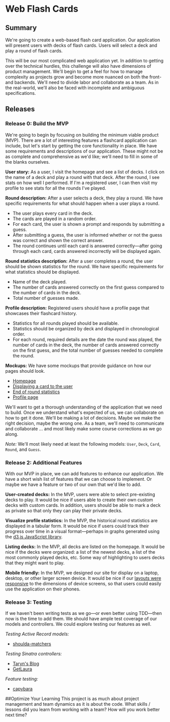 # Web Flash Cards 

## Summary
We're going to create a web-based flash card application.  Our application will present users with decks of flash cards.  Users will select a deck and play a round of flash cards.

This will be our most complicated web application yet.  In addition to getting over the technical hurdles, this challenge will also have dimensions of product management.  We'll begin to get a feel for how to manage complexity as projects grow and become more nuanced on both the front- and backends. We'll need to divide labor and collaborate as a team.  As in the real-world, we'll also be faced with incomplete and ambiguous specifications.


## Releases
### Release 0: Build the MVP
We're going to begin by focusing on building the minimum viable product (MVP).  There are a lot of interesting features a flashcard application can include, but let's start by getting the core functionality in place.  We have some requirements and descriptions of our application.  These might not be as complete and comprehensive as we'd like; we'll need to fill in some of the blanks ourselves.

**User story:**  As a user, I visit the homepage and see a list of decks.  I click on the name of a deck and play a round with that deck.  After the round, I see stats on how well I performed.  If I'm a registered user, I can then visit my profile to see stats for all the rounds I've played.

**Round description:**  After a user selects a deck, they play a round.  We have specific requirements for what should happen when a user plays a  round.

- The user plays every card in the deck.
- The cards are played in a random order.
- For each card, the user is shown a prompt and responds by submitting a guess.
- After submitting a guess, the user is informed whether or not the guess was correct and shown the correct answer.
- The round continues until each card is answered correctly—after going through each card, cards answered incorrectly will be displayed again.

**Round statistics description:**  After a user completes a round, the user should be shown statistics for the round.  We have specific requirements for what statistics should be displayed.

- Name of the deck played.
- The number of cards answered correctly on the first guess compared to the number of cards in the deck.
- Total number of guesses made.

**Profile description:**  Registered users should have a profile page that showcases their flashcard history.

- Statistics for all rounds played should be available.
- Statistics should be organized by deck and displayed in chronological order.
- For each round, required details are the date the round was played, the number of cards in the deck, the number of cards answered correctly on the first guess, and the total number of guesses needed to complete the round.

**Mockups:**  We have some mockups that provide guidance on how our pages should look.

- [Homepage](mockups/homepage.png)
- [Displaying a card to the user](mockups/display-a-card.png)
- [End of round statistics](mockups/round-statistics.png)
- [Profile page](mockups/profile.png)

We'll want to get a thorough understanding of the application that we need to build.  Once we understand what's expected of us, we can collaborate on how to get it done.  We'll be making a lot of decisions.  Maybe we make the right decision, maybe the wrong one.  As a team, we'll need to communicate and collaborate ... and most likely make some course corrections as we go along.

*Note:*  We'll most likely need at least the following models: `User`, `Deck`, `Card`, `Round`, and `Guess`.


### Release 2: Additional Features
With our MVP in place, we can add features to enhance our application.  We have a short wish list of features that we can choose to implement.  Or maybe we have a feature or two of our own that we'd like to add.

**User-created decks:**  In the MVP, users were able to select pre-existing decks to play.  It would be nice if users able to create their own custom decks with custom cards.  In addition, users should be able to mark a deck as private so that only they can play their private decks.

**Visualize profile statistics:**  In the MVP, the historical round statistics are displayed in a tabular form.  It would be nice if users could track their progress over time in a visual format—perhaps in graphs generated using the [d3.js JavaScript library](http://d3js.org/).

**Listing decks:**  In the MVP, all decks are listed on the homepage.  It would be nice if the decks were organized: a list of the newest decks, a list of the most commonly played decks, etc.  Some way of highlighting to users decks that they might want to play.

**Mobile friendly:**  In the MVP, we designed our site for display on a laptop, desktop, or other larger screen device.  It would be nice if our [layouts were responsive](http://learn.shayhowe.com/advanced-html-css/responsive-web-design/) to the dimensions of device screens, so that users could easily use the application on their phones.


### Release 3: Testing
If we haven't been writing tests as we go—or even better using TDD—then now is the time to add them.  We should have ample test coverage of our models and controllers.  We could explore testing our features as well.

*Testing Active Record models:*
- [shoulda-matchers](https://github.com/thoughtbot/shoulda-matchers)

*Testing Sinatra controllers:*
- [Taryn's Blog](http://tarynsauer.tumblr.com/post/72337538488/using-rspec-to-test-sinatra-controller)
- [GetLaura](http://www.getlaura.com/how-to-test-a-sinatra-app-with-rspec/)

*Feature testing:*
- [capybara](https://github.com/jnicklas/capybara)


##Optimize Your Learning 
This project is as much about project management and team dynamics as it is about the code.  What skills / lessons did you learn from working with a team?  How will you work better next time?
